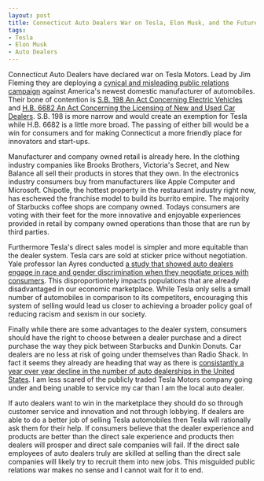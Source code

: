 ```yaml
---
layout: post
title: Connecticut Auto Dealers War on Tesla, Elon Musk, and the Future
tags: 
- Tesla
- Elon Musk
- Auto Dealers
---
```

Connecticut Auto Dealers have declared war on Tesla Motors. Lead by Jim Fleming they are deploying a [cynical and misleading public relations campaign](http://jalopnik.com/connecticut-car-dealers-have-a-stupid-anti-tesla-websit-1684683395) against America's newest domestic manufacturer of automobiles. Their bone of contention is [S.B. 198 An Act Concerning Electric Vehicles](http://www.cga.ct.gov/asp/menu/CommDocTmyBillAllComm.asp?bill=SB-00198&doc_year=2015) and [H.B. 6682 An Act Concerning the Licensing of New and Used Car Dealers](http://www.cga.ct.gov/asp/cgabillstatus/cgabillstatus.asp?selBillType=Bill&which_year=2015&bill_num=6682). S.B. 198 is more narrow and would create an exemption for Tesla while H.B. 6682 is a little more broad. The passing of either bill would be a win for consumers and for making Connecticut a more friendly place for innovators and start-ups.

Manufacturer and company owned retail is already here. In the clothing industry companies like Brooks Brothers, Victoria's Secret, and New Balance all sell their products in stores that they own. In the electronics industry consumers buy from manufacturers like Apple Computer and Microsoft. Chipotle, the hottest property in the restaurant industry right now, has eschewed the franchise model to build its burrito empire. The majority of Starbucks coffee shops are company owned. Todays consumers are voting with their feet for the more innovative and enjoyable experiences provided in retail by company owned operations than those that are run by third parties.

Furthermore Tesla's direct sales model is simpler and more equitable than the dealer system. Tesla cars are sold at sticker price without negotiation. Yale professor Ian Ayres conducted [a study that showed auto dealers engage in race and gender discrimination when they negotiate prices with consumers](http://islandia.law.yale.edu/ayres/Ayres%20Siegelman%20Race%20and%20Gender%20Discrimination%20In%20Bargaining%20%20for%20a%20New%20Car.pdf). This disproportiontely impacts populations that are already disadvantaged in our economic marketplace. While Tesla only sells a small number of automobiles in comparison to its competitors, encouraging this system of selling would lead us closer to achieving a broader policy goal of reducing racism and sexism in our society.

Finally while there are some advantages to the dealer system, consumers should have the right to choose between a dealer purchase and a direct purchase the way they pick between Starbucks and Dunkin Donuts. Car dealers are no less at risk of going under themselves than Radio Shack. In fact it seems they already are heading that way as there is [consistantly a year over year decline in the number of auto dealerships in the United States](http://www.nada.org/Publications/NADADATA/historical_dealer_count.htm). I am less scared of the publicly traded Tesla Motors company going under and being unable to service my car than I am the local auto dealer.

If auto dealers want to win in the marketplace they should do so through customer service and innovation and not through lobbying. If dealers are able to do a better job of selling Tesla automobiles then Tesla will rationally ask them for their help. If consumers believe that the dealer experience and products are better than the direct sale experience and products then dealers will prosper and direct sale companies will fail. If the direct sale employees of auto dealers truly are skilled at selling than the direct sale companies will likely try to recruit them into new jobs. This misguided public relations war makes no sense and I cannot wait for it to end.
